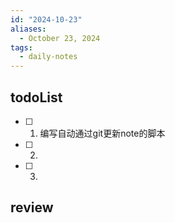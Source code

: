 ```yaml
---
id: "2024-10-23"
aliases:
  - October 23, 2024
tags:
  - daily-notes
---
```


## todoList
- [ ]  1. 编写自动通过git更新note的脚本
- [ ]  2.
- [ ]  3.

## review

